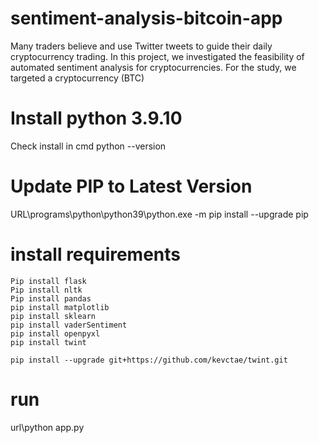 # sentiment-analysis-bitcoin-app
Many traders believe and use Twitter tweets to guide their daily cryptocurrency trading. In this project, we investigated the feasibility of automated sentiment analysis for cryptocurrencies. For the study, we targeted a cryptocurrency (BTC)
# Install python 3.9.10
Check install in cmd
python --version
# Update PIP to Latest Version
URL\programs\python\python39\python.exe -m pip install --upgrade pip
# install requirements
```
Pip install flask
Pip install nltk
Pip install pandas
pip install matplotlib
pip install sklearn
pip install vaderSentiment
pip install openpyxl
pip install twint

pip install --upgrade git+https://github.com/kevctae/twint.git
```
# run
url\python app.py
